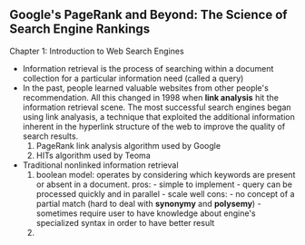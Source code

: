 ## Google's PageRank and Beyond: The Science of Search Engine Rankings
Chapter 1: Introduction to Web Search Engines
- Information retrieval is the process of searching within a document collection for a particular information need (called a query)
- In the past, people learned valuable websites from other people's recommendation. All this changed in 1998 when **link analysis** hit the information retrieval scene. The most successful search engines began using link analyasis, a technique that exploited the additional information inherent in the hyperlink structure of the web to improve the quality of search results.
    1. PageRank link analysis algorithm used by Google
    2. HITs algorithm used by Teoma
- Traditional nonlinked information retrieval
    1. boolean model: operates by considering which keywords are present or absent in a document. 
        pros:
            - simple to implement
            - query can be processed quickly and in parallel
            - scale well
        cons: 
            - no concept of a partial match (hard to deal with **synonymy** and **polysemy**)
            - sometimes require user to have knowledge about engine's specialized syntax in order to have better result
     2. 
            
